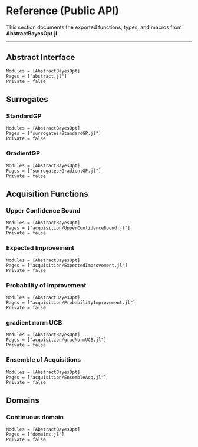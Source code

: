 # Reference (Public API)

This section documents the exported functions, types, and macros from **AbstractBayesOpt.jl**.

---

## Abstract Interface

```@autodocs
Modules = [AbstractBayesOpt]
Pages = ["abstract.jl"]
Private = false
```
## Surrogates

### StandardGP
```@autodocs
Modules = [AbstractBayesOpt]
Pages = ["surrogates/StandardGP.jl"]
Private = false
```

### GradientGP
```@autodocs
Modules = [AbstractBayesOpt]
Pages = ["surrogates/GradientGP.jl"]
Private = false
```

## Acquisition Functions

### Upper Confidence Bound
```@autodocs
Modules = [AbstractBayesOpt]
Pages = ["acquisition/UpperConfidenceBound.jl"]
Private = false
```

### Expected Improvement
```@autodocs
Modules = [AbstractBayesOpt]
Pages = ["acquisition/ExpectedImprovement.jl"]
Private = false
```

### Probability of Improvement
```@autodocs
Modules = [AbstractBayesOpt]
Pages = ["acquisition/ProbabilityImprovement.jl"]
Private = false
```

### gradient norm UCB
```@autodocs
Modules = [AbstractBayesOpt]
Pages = ["acquisition/gradNormUCB.jl"]
Private = false
```

### Ensemble of Acquisitions
```@autodocs
Modules = [AbstractBayesOpt]
Pages = ["acquisition/EnsembleAcq.jl"]
Private = false
```

## Domains

### Continuous domain
```@autodocs
Modules = [AbstractBayesOpt]
Pages = ["domains.jl"]
Private = false
```